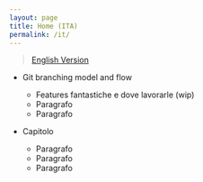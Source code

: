 ```yaml
---
layout: page
title: Home (ITA)
permalink: /it/
---
```


> [English Version](../../index.md)

- Git branching model and flow

  - Features fantastiche e dove lavorarle (wip)
  - Paragrafo
  - Paragrafo

- Capitolo

  - Paragrafo
  - Paragrafo
  - Paragrafo
